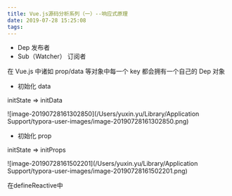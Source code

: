 ```yaml
---
title: Vue.js源码分析系列（一）--响应式原理
date: 2019-07-28 15:25:08
tags:
---
```


* Dep 发布者
* Sub（Watcher） 订阅者

在  Vue.js  中诸如 prop/data 等对象中每一个 key 都会拥有一个自己的 Dep 对象

* 初始化 data

initState => initData

![image-20190728161302850](/Users/yuxin.yu/Library/Application Support/typora-user-images/image-20190728161302850.png)

* 初始化 prop

initState => initProps

![image-20190728161502201](/Users/yuxin.yu/Library/Application Support/typora-user-images/image-20190728161502201.png)

在defineReactive中
